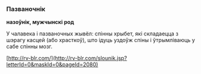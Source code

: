### Пазваночнік
**назоўнік, мужчынскі род**

У чалавека і пазваночных жывёл: спінны хрыбет, які складаецца з шэрагу касцей (або храсткоў), што ідуць уздоўж спіны і ўтрымліваюць у сабе спінны мозг.

<a rel="author">[http://rv-blr.com/](http://rv-blr.com/slounik.jsp?letterId=0&maskId=0&pageId=2080)</a>
